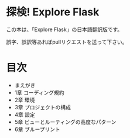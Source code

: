 # 探検! Explore Flask

この本は、「Explore Flask」の日本語翻訳版です。

誤字、誤訳等あればpullリクエストを送って下さい。

# 目次

* まえがき
* 1章 コーディング規約
* 2章 環境
* 3章 プロジェクトの構成
* 4章 設定
* 5章 ビューとルーティングの高度なパターン
* 6章 ブループリント

